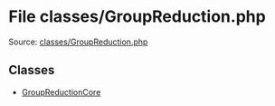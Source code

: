 File classes/GroupReduction.php
=========

Source: [classes/GroupReduction.php](https://github.com/PrestaShop/PrestaShop/blob/1.6.0.2/classes/GroupReduction.php)


Classes
-------

* [GroupReductionCore](class.GroupReductionCore.md)

